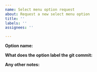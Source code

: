 ```yaml
---
name: Select menu option request
about: Request a new select menu option
title: ''
labels: ''
assignees: ''

---
```


**Option name:**

**What does the option label the git commit:**

**Any other notes:**
